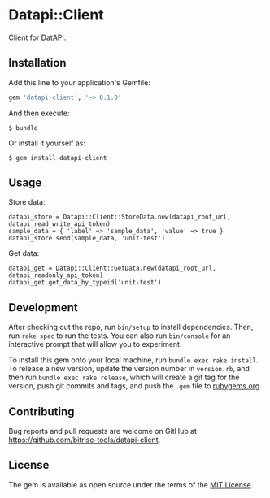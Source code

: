 # Datapi::Client

Client for [DatAPI](https://github.com/bitrise-tools/datapi).

## Installation

Add this line to your application's Gemfile:

```ruby
gem 'datapi-client', '~> 0.1.0'
```

And then execute:

    $ bundle

Or install it yourself as:

    $ gem install datapi-client

## Usage

Store data:

```
datapi_store = Datapi::Client::StoreData.new(datapi_root_url, datapi_read_write_api_token)
sample_data = { 'label' => 'sample_data', 'value' => true }
datapi_store.send(sample_data, 'unit-test')
```

Get data:

```
datapi_get = Datapi::Client::GetData.new(datapi_root_url, datapi_readonly_api_token)
datapi_get.get_data_by_typeid('unit-test')
```

## Development

After checking out the repo, run `bin/setup` to install dependencies. Then, run `rake spec` to run the tests. You can also run `bin/console` for an interactive prompt that will allow you to experiment.

To install this gem onto your local machine, run `bundle exec rake install`. To release a new version, update the version number in `version.rb`, and then run `bundle exec rake release`, which will create a git tag for the version, push git commits and tags, and push the `.gem` file to [rubygems.org](https://rubygems.org).

## Contributing

Bug reports and pull requests are welcome on GitHub at https://github.com/bitrise-tools/datapi-client.


## License

The gem is available as open source under the terms of the [MIT License](http://opensource.org/licenses/MIT).

